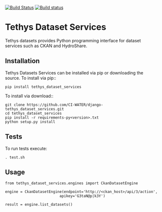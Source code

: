 [![Build Status](https://travis-ci.org/tethysplatform/tethys_dataset_services.svg?branch=python3)](https://travis-ci.org/tethysplatform/tethys_dataset_services)
[![Build status](https://ci.appveyor.com/api/projects/status/ehh3lx289lfj4ue5?svg=true)](https://ci.appveyor.com/project/TethysPlatform/tethys-dataset-services)

# Tethys Dataset Services

Tethys datasets provides Python programming interface for dataset services such as CKAN and HydroShare.

## Installation

Tethys Datasets Services can be installed via pip or downloading the source. To install via pip::

```
pip install tethys_dataset_services
```

To install via download::

```
git clone https://github.com/CI-WATER/django-tethys_dataset_services.git
cd tethys_dataset_services
pip install -r requirements-py<version>.txt
python setup.py install
```

## Tests

To run tests execute:

```
. test.sh
```

## Usage

```
from tethys_dataset_services.engines import CkanDatasetEngine

engine = CkanDatasetEngine(endpoint='http://<ckan_host>/api/3/action',
                         apikey='G3taN@p|k3Y')

result = engine.list_datasets()
```


